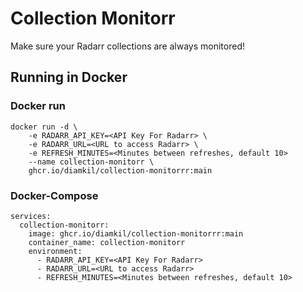 # Collection Monitorr
Make sure your Radarr collections are always monitored!

## Running in Docker

### Docker run
```
docker run -d \
    -e RADARR_API_KEY=<API Key For Radarr> \
    -e RADARR_URL=<URL to access Radarr> \
    -e REFRESH_MINUTES=<Minutes between refreshes, default 10>
    --name collection-monitorr \
    ghcr.io/diamkil/collection-monitorrr:main
```

### Docker-Compose
```
services:
  collection-monitorr:
    image: ghcr.io/diamkil/collection-monitorrr:main
    container_name: collection-monitorr
    environment:
      - RADARR_API_KEY=<API Key For Radarr>
      - RADARR_URL=<URL to access Radarr>
      - REFRESH_MINUTES=<Minutes between refreshes, default 10>
```
